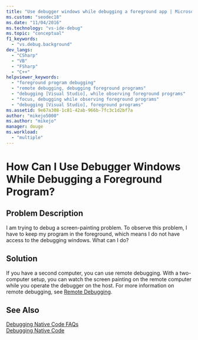 ```yaml
---
title: "Use debugger windows while debugging a foreground app | Microsoft Docs"
ms.custom: "seodec18"
ms.date: "11/04/2016"
ms.technology: "vs-ide-debug"
ms.topic: "conceptual"
f1_keywords: 
  - "vs.debug.background"
dev_langs: 
  - "CSharp"
  - "VB"
  - "FSharp"
  - "C++"
helpviewer_keywords: 
  - "foreground program debugging"
  - "remote debugging, debugging foreground programs"
  - "debugging [Visual Studio], while observing foreground programs"
  - "focus, debugging while observing foreground programs"
  - "debugging [Visual Studio], foreground programs"
ms.assetid: 9e67a308-1c81-42ab-966b-7fc3c1d2bf7a
author: "mikejo5000"
ms.author: "mikejo"
manager: douge
ms.workload: 
  - "multiple"
---
```

# How Can I Use Debugger Windows While Debugging a Foreground Program?
## Problem Description  
 I am trying to debug a screen-painting problem. To observe this problem, I have to keep my program in the foreground, which means I do not have access to the debugging windows. What can I do?  
  
## Solution  
 If you have a second computer, you can use remote debugging. With a two-computer setup, you can watch the screen painting on the remote computer while you operate the debugger on the host. For more information on remote debugging, see [Remote Debugging](../debugger/remote-debugging.md).  
  
## See Also  
 [Debugging Native Code FAQs](../debugger/debugging-native-code-faqs.md)   
 [Debugging Native Code](../debugger/debugging-native-code.md)